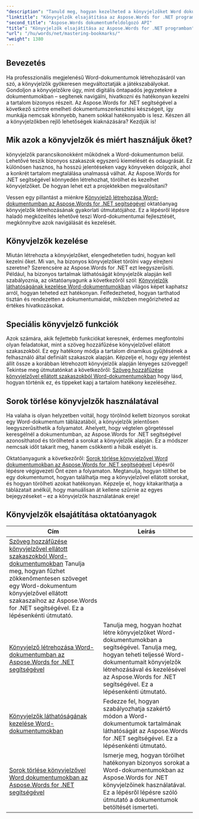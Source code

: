 ```yaml
---
"description": "Tanuld meg, hogyan kezelheted a könyvjelzőket Word dokumentumokban az Aspose.Words for .NET segítségével részletes oktatóanyagok segítségével. Fejleszd dokumentumkezelési készségeidet."
"linktitle": "Könyvjelzők elsajátítása az Aspose.Words for .NET programban"
"second_title": "Aspose.Words dokumentumfeldolgozó API"
"title": "Könyvjelzők elsajátítása az Aspose.Words for .NET programban"
"url": "/hu/words/net/mastering-bookmarks/"
"weight": 1380
---
```


## Bevezetés

Ha professzionális megjelenésű Word-dokumentumok létrehozásáról van szó, a könyvjelzők gyökeresen megváltoztatják a játékszabályokat. Gondoljon a könyvjelzőkre úgy, mint digitális öntapadós jegyzetekre a dokumentumokban – segítenek navigálni, hivatkozni és hatékonyan kezelni a tartalom bizonyos részeit. Az Aspose.Words for .NET segítségével a következő szintre emelheti dokumentumszerkesztési készségeit, így munkája nemcsak könnyebb, hanem sokkal hatékonyabb is lesz. Készen áll a könyvjelzőkben rejlő lehetőségek kiaknázására? Kezdjük is!

## Mik azok a könyvjelzők és miért használjuk őket?

könyvjelzők parancsikonokként működnek a Word-dokumentumon belül. Lehetővé teszik bizonyos szakaszok egyszerű kiemelését és odaugrását. Ez különösen hasznos, ha hosszú jelentéseken vagy könyveken dolgozik, ahol a konkrét tartalom megtalálása unalmassá válhat. Az Aspose.Words for .NET segítségével könnyedén létrehozhat, törölhet és kezelhet könyvjelzőket. De hogyan lehet ezt a projektekben megvalósítani?

Vessen egy pillantást a miénkre [Könyvjelző létrehozása Word-dokumentumban az Aspose.Words for .NET segítségével](./create-bookmark-in-word-document/) oktatóanyag könyvjelzők létrehozásának gyakorlati útmutatójához. Ez a lépésről lépésre haladó megközelítés lehetővé teszi Word-dokumentumai fejlesztését, megkönnyítve azok navigálását és kezelését.

## Könyvjelzők kezelése

Miután létrehozta a könyvjelzőket, elengedhetetlen tudni, hogyan kell kezelni őket. Mi van, ha bizonyos könyvjelzőket törölni vagy elrejteni szeretne? Szerencsére az Aspose.Words for .NET ezt leegyszerűsíti. Például, ha bizonyos tartalmak láthatóságát könyvjelzők alapján kell szabályoznia, az oktatóanyagunk a következőről szól: [Könyvjelzők láthatóságának kezelése Word-dokumentumokban](./manage-bookmark-visibility-word-document/) világos képet kaphatsz arról, hogyan teheted ezt hatékonyan. Felfedezheted, hogyan tarthatod tisztán és rendezetten a dokumentumaidat, miközben megőrizheted az értékes hivatkozásokat.

## Speciális könyvjelző funkciók

Azok számára, akik fejlettebb funkciókat keresnek, érdemes megfontolni olyan feladatokat, mint a szöveg hozzáfűzése könyvjelzővel ellátott szakaszokból. Ez egy hatékony módja a tartalom dinamikus gyűjtésének a felhasználó által definiált szakaszok alapján. Képzelje el, hogy egy jelentést állít össze a korábban létrehozott könyvjelzők alapján lényeges szöveggel! Tekintse meg útmutatónkat a következőről: [Szöveg hozzáfűzése könyvjelzővel ellátott szakaszokból Word-dokumentumokban](./append-text-from-bookmarked-sections/) hogy lásd, hogyan történik ez, és tippeket kapj a tartalom hatékony kezeléséhez.

## Sorok törlése könyvjelzők használatával

Ha valaha is olyan helyzetben voltál, hogy törölnöd kellett bizonyos sorokat egy Word-dokumentum táblázatából, a könyvjelzők jelentősen leegyszerűsíthetik a folyamatot. Ahelyett, hogy végtelen görgetéssel keresgélnél a dokumentumban, az Aspose.Words for .NET segítségével azonosíthatod és törölheted a sorokat a könyvjelzők alapján. Ez a módszer nemcsak időt takarít meg, hanem csökkenti a hibák esélyét is. 

Oktatóanyagunk a következőről: [Sorok törlése könyvjelzővel Word dokumentumokban az Aspose.Words for .NET segítségével](./delete-row-by-bookmark-word-documents/) Lépésről lépésre végigvezeti Önt ezen a folyamaton. Megtanulja, hogyan tölthet be egy dokumentumot, hogyan találhatja meg a könyvjelzővel ellátott sorokat, és hogyan törölheti azokat hatékonyan. Képzelje el, hogy kitakaríthatja a táblázatait anélkül, hogy manuálisan át kellene szűrnie az egyes bejegyzéseket – ez a könyvjelzők használatának ereje! 


 ## Könyvjelzők elsajátítása oktatóanyagok
| Cím | Leírás |
| --- | --- |
| [Szöveg hozzáfűzése könyvjelzővel ellátott szakaszokból Word-dokumentumokban](./append-text-from-bookmarked-sections/) Tanulja meg, hogyan fűzhet zökkenőmentesen szöveget egy Word-dokumentum könyvjelzővel ellátott szakaszaihoz az Aspose.Words for .NET segítségével. Ez a lépésenkénti útmutató. |
| [Könyvjelző létrehozása Word-dokumentumban az Aspose.Words for .NET segítségével](./create-bookmark-in-word-document/) | Tanulja meg, hogyan hozhat létre könyvjelzőket Word-dokumentumokban a segítségével. Tanulja meg, hogyan teheti teljessé Word-dokumentumait könyvjelzők létrehozásával és kezelésével az Aspose.Words for .NET segítségével. Ez a lépésenkénti útmutató. |
| [Könyvjelzők láthatóságának kezelése Word-dokumentumokban](./manage-bookmark-visibility-word-document/) | Fedezze fel, hogyan szabályozhatja szakértő módon a Word-dokumentumok tartalmának láthatóságát az Aspose.Words for .NET segítségével. Ez a lépésenkénti útmutató. |
| [Sorok törlése könyvjelzővel Word dokumentumokban az Aspose.Words for .NET segítségével](./delete-row-by-bookmark-word-documents/) | Ismerje meg, hogyan törölhet hatékonyan bizonyos sorokat a Word-dokumentumokban az Aspose.Words for .NET könyvjelzőinek használatával. Ez a lépésről lépésre szóló útmutató a dokumentumok betöltését ismerteti. |